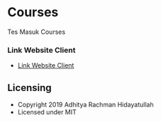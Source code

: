 # Courses
Tes Masuk Courses

### Link Website Client
- [Link Website Client](https://hanah-e0d7b.web.app)



## Licensing
- Copyright 2019 Adhitya Rachman Hidayatullah
- Licensed under MIT
